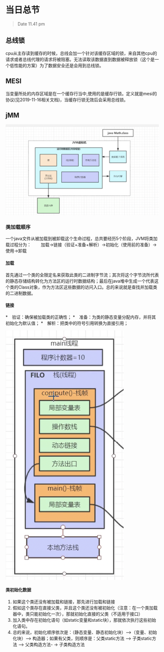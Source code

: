 # 当日总节

> Date 11.41 pm

## 总线锁

cpu从主存读到缓存的时候，总线会加一个针对该缓存区域的锁，来自其他cpu的请求或者总线代理的请求将被阻塞。无法读取该数据直到数据被释放锁（这个是一个低性能的方案）为了数据安全还是会用到总线锁。

## MESI

当变量所处的内存区域是在一个缓存行当中,使用的是缓存行锁。定义就是mesi的协议(见2019-11-16相关文档)，当缓存行锁无效后会采用总线锁。

## jMM

![jvm](../pic/jvm.png)

### 类加载顺序

一个java文件从被加载到被卸载这个生命过程，总共要经历5个阶段，JVM将类加载过程分为：　　
    加载->链接（验证+准备+解析）->初始化（使用前的准备）->使用->卸载

#### 加载

首先通过一个类的全限定名来获取此类的二进制字节流；其次将这个字节流所代表的静态存储结构转化为方法区的运行时数据结构；最后在java堆中生成一个代表这个类的Class对象，作为方法区这些数据的访问入口。总的来说就是查找并加载类的二进制数据。

#### 链接

*　验证：确保被加载类的正确性；
*　准备：为类的静态变量分配内存，并将其初始化为默认值；
*　解析：把类中的符号引用转换为直接引用；

![内存](../pic/xcvm.png)

#### 类初始化数据

1. 如果这个类还没有被加载和链接，那先进行加载和链接
2. 假如这个类存在直接父类，并且这个类还没有被初始化（注意：在一个类加载器中，类只能初始化一次），那就初始化直接的父类（不适用于接口）
3. 加入类中存在初始化语句（如static变量和static块），那就依次执行这些初始化语句。
4. 总的来说，初始化顺序依次是：（静态变量、静态初始化块）–>（变量、初始化块）–> 构造器；如果有父类，则顺序是：父类static方法 –> 子类static方法 –> 父类构造方法- -> 子类构造方法

